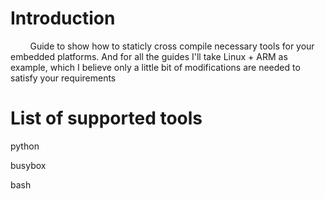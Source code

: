 # Introduction

        Guide to show how to staticly cross compile necessary tools for your embedded platforms.  And for all the guides I'll take Linux + ARM as example, which I believe only a little bit of modifications are needed to satisfy your requirements

# List of supported tools

python

busybox

bash
